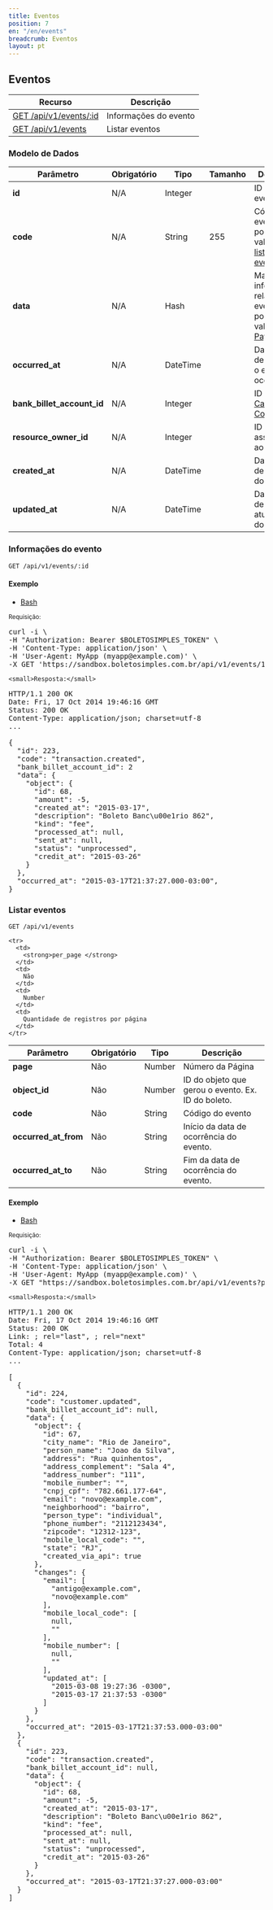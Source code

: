 ```yaml
---
title: Eventos
position: 7
en: "/en/events"
breadcrumb: Eventos
layout: pt
---
```


## Eventos

| Recurso                                          | Descrição             |
| ------------------------------------------------ | --------------------- |
| [GET /api/v1/events/:id](#informações-do-evento) | Informações do evento |
| [GET /api/v1/events](#listar-eventos)            | Listar eventos        |

### Modelo de Dados

| Parâmetro                  | Obrigatório | Tipo     | Tamanho | Descrição                                                                                     |
| -------------------------- | ----------- | -------- | ------- | --------------------------------------------------------------------------------------------- |
| **id**                     | N/A         | Integer  |         | ID do evento                                                                                  |
| **code**                   | N/A         | String   | 255     | Código do evento. Ver possíveis valores na [lista de eventos](/webhooks/events)               |
| **data**                   | N/A         | Hash     |         | Mais informações relativas ao evento. Ver possíveis valores em [Payloads](/webhooks/payloads) |
| **occurred_at**            | N/A         | DateTime |         | Data e hora de quando o evento ocorreu.                                                       |
| **bank_billet_account_id** | N/A         | Integer  |         | ID da [Carteira de Cobrança](/reference/v1/bank_billet_accounts/).                            |
| **resource_owner_id**      | N/A         | Integer  |         | ID do Objeto associado ao evento                                                              |
| **created_at**             | N/A         | DateTime |         | Data e hora de criação do evento                                                              |
| **updated_at**             | N/A         | DateTime |         | Data e hora de atualização do evento                                                          |

### Informações do evento

`GET /api/v1/events/:id`

#### Exemplo

<ul class="nav nav-tabs" role="tablist">
  <li class="active"><a href="#bash3" role="tab" data-toggle="tab">Bash</a></li>
  <!--li><a href="#ruby3" role="tab" data-toggle="tab">Ruby</a></li>
  <li><a href="#php3" role="tab" data-toggle="tab">PHP</a></li-->
</ul>

<div class="tab-content">
  <div class="tab-pane active" id="bash3">
    <small>Requisição:</small>

<pre class="bash">
curl -i \
-H "Authorization: Bearer $BOLETOSIMPLES_TOKEN" \
-H 'Content-Type: application/json' \
-H 'User-Agent: MyApp (myapp@example.com)' \
-X GET 'https://sandbox.boletosimples.com.br/api/v1/events/1'
</pre>

    <small>Resposta:</small>

<pre class="http">
HTTP/1.1 200 OK
Date: Fri, 17 Oct 2014 19:46:16 GMT
Status: 200 OK
Content-Type: application/json; charset=utf-8
...

{
  "id": 223,
  "code": "transaction.created",
  "bank_billet_account_id": 2
  "data": {
    "object": {
      "id": 68,
      "amount": -5,
      "created_at": "2015-03-17",
      "description": "Boleto Banc\u00e1rio 862",
      "kind": "fee",
      "processed_at": null,
      "sent_at": null,
      "status": "unprocessed",
      "credit_at": "2015-03-26"
    }
  },
  "occurred_at": "2015-03-17T21:37:27.000-03:00",
}
</pre>
  </div>
  <!--div class="tab-pane" id="ruby3">
    <small>Requisição:</small>

<pre class="ruby">
@customer = BoletoSimples::Customer.find(67)
puts @customer.attributes
</pre>

    <small>Resposta:</small>

<pre class="ruby">
{
             "city_name" => "Rio de Janeiro",
           "person_name" => "Joao da Silva",
               "address" => "Rua quinhentos",
    "address_complement" => "Sala 4",
        "address_number" => "111",
         "mobile_number" => nil,
              "cnpj_cpf" => "782.661.177-64",
                 "email" => "cliente@bom.com",
          "neighborhood" => "bairro",
           "person_type" => "individual",
          "phone_number" => "2112123434",
               "zipcode" => "12312-123",
     "mobile_local_code" => nil,
                 "state" => "RJ",
       "created_via_api" => true,
                    "id" => 67
}
</pre>
  </div>
  <div class="tab-pane" id="php3">
    <small>Requisição:</small>

<pre class="php">
$customer = BoletoSimples\Customer::find(66);
print_r($customer->attributes());
</pre>

    <small>Resposta:</small>

<pre class="php">
Array
(
    [id] => 66
    [city_name] => Rio de Janeiro
    [person_name] => Joao da Silva
    [address] => Rua quinhentos
    [address_complement] => Sala 4
    [address_number] => 111
    [mobile_number] =>
    [cnpj_cpf] => 860.196.915-19
    [email] => cliente@example.com
    [neighborhood] => bairro
    [person_type] => individual
    [phone_number] => 2112123434
    [zipcode] => 12312-123
    [mobile_local_code] =>
    [state] => RJ
    [created_via_api] => 1
)
</pre>
  </div-->
</div>

### Listar eventos

`GET /api/v1/events`

<table class='table table-bordered'>
  <thead>
    <tr>
      <th>Parâmetro</th>
      <th data-container="body" data-toggle="tooltip" title="Obrigatório">Obrigatório</th>
      <th>Tipo</th>
      <th>Descrição</th>
    </tr>
  </thead>
  <tbody>
    <tr>
      <td>
        <strong>page </strong>
      </td>
      <td>
        Não
      </td>
      <td>
        Number
      </td>
      <td>
        Número da Página
      </td>
    </tr>

    <tr>
      <td>
        <strong>per_page </strong>
      </td>
      <td>
        Não
      </td>
      <td>
        Number
      </td>
      <td>
        Quantidade de registros por página
      </td>
    </tr>

<tr>
      <td>
        <strong>object_id </strong>
      </td>
      <td>
        Não
      </td>
      <td>
        Number
      </td>
      <td>
        ID do objeto que gerou o evento. Ex. ID do boleto.
      </td>
    </tr>
<tr>
      <td>
        <strong>code </strong>
      </td>
      <td>
        Não
      </td>
      <td>
        String
      </td>
      <td>
        Código do evento
      </td>
    </tr>
<tr>
      <td>
        <strong>occurred_at_from </strong>
      </td>
      <td>
        Não
      </td>
      <td>
        String
      </td>
      <td>
        Início da data de ocorrência do evento.
      </td>
    </tr>
<tr>
      <td>
        <strong>occurred_at_to </strong>
      </td>
      <td>
        Não
      </td>
      <td>
        String
      </td>
      <td>
        Fim da data de ocorrência do evento.
      </td>
    </tr>
  </tbody>
</table>

#### Exemplo

<ul class="nav nav-tabs" role="tablist">
  <li class="active"><a href="#bash4" role="tab" data-toggle="tab">Bash</a></li>
  <!--li><a href="#ruby4" role="tab" data-toggle="tab">Ruby</a></li>
  <li><a href="#php4" role="tab" data-toggle="tab">PHP</a></li-->
</ul>

<div class="tab-content">
  <div class="tab-pane active" id="bash4">
    <small>Requisição:</small>

<pre class="bash">
curl -i \
-H "Authorization: Bearer $BOLETOSIMPLES_TOKEN" \
-H 'Content-Type: application/json' \
-H 'User-Agent: MyApp (myapp@example.com)' \
-X GET "https://sandbox.boletosimples.com.br/api/v1/events?page=1&per_page=2"
</pre>

    <small>Resposta:</small>

<pre class="http">
HTTP/1.1 200 OK
Date: Fri, 17 Oct 2014 19:46:16 GMT
Status: 200 OK
Link: <https://sandbox.boletosimples.com.br/api/v1/events?page=2&per_page=2>; rel="last", <https://sandbox.boletosimples.com.br/api/v1/events?page=2&per_page=2>; rel="next"
Total: 4
Content-Type: application/json; charset=utf-8
...

[
  {
    "id": 224,
    "code": "customer.updated",
    "bank_billet_account_id": null,
    "data": {
      "object": {
        "id": 67,
        "city_name": "Rio de Janeiro",
        "person_name": "Joao da Silva",
        "address": "Rua quinhentos",
        "address_complement": "Sala 4",
        "address_number": "111",
        "mobile_number": "",
        "cnpj_cpf": "782.661.177-64",
        "email": "novo@example.com",
        "neighborhood": "bairro",
        "person_type": "individual",
        "phone_number": "2112123434",
        "zipcode": "12312-123",
        "mobile_local_code": "",
        "state": "RJ",
        "created_via_api": true
      },
      "changes": {
        "email": [
          "antigo@example.com",
          "novo@example.com"
        ],
        "mobile_local_code": [
          null,
          ""
        ],
        "mobile_number": [
          null,
          ""
        ],
        "updated_at": [
          "2015-03-08 19:27:36 -0300",
          "2015-03-17 21:37:53 -0300"
        ]
      }
    },
    "occurred_at": "2015-03-17T21:37:53.000-03:00"
  },
  {
    "id": 223,
    "code": "transaction.created",
    "bank_billet_account_id": null,
    "data": {
      "object": {
        "id": 68,
        "amount": -5,
        "created_at": "2015-03-17",
        "description": "Boleto Banc\u00e1rio 862",
        "kind": "fee",
        "processed_at": null,
        "sent_at": null,
        "status": "unprocessed",
        "credit_at": "2015-03-26"
      }
    },
    "occurred_at": "2015-03-17T21:37:27.000-03:00"
  }
]
</pre>
  </div>
  <!--div class="tab-pane" id="ruby4">
    <small>Requisição:</small>

<pre class="ruby">
@transactions = BoletoSimples::Transaction.all(page: 1, per_page: 2)
puts "Transações Retornadas: #{@transactions.count}"
puts "Total: #{BoletoSimples.last_request.total}"
puts "Primeira Página: #{BoletoSimples.last_request.links[:first]}"
puts "Página Anterior: #{BoletoSimples.last_request.links[:prev]}"
puts "Próxima Página: #{BoletoSimples.last_request.links[:next]}"
puts "Última Página: #{BoletoSimples.last_request.links[:last]}"
</pre>

    <small>Resposta:</small>

<pre class="http">
Transações Retornadas: 2
Total: 4
Primeira Página:
Página Anterior:
Próxima Página: https://sandbox.boletosimples.com.br/api/v1/transactions?page=2&per_page=2
Última Página: https://sandbox.boletosimples.com.br/api/v1/transactions?page=2&per_page=2
</pre>
  </div>
  <div class="tab-pane" id="php4">
    <small>Requisição:</small>

<pre class="php">
$transactions = BoletoSimples\Transaction::all(['page' => 1, 'per_page' => 2]);
echo "Transações Retornadas: " . sizeof($transactions) . "\n";
echo "Total: " . BoletoSimples::$last_request->total . "\n";
echo "Primeira Página: " . BoletoSimples::$last_request->links['first'] . "\n";
echo "Página Anterior: " . BoletoSimples::$last_request->links['prev'] . "\n";
echo "Próxima Página: " . BoletoSimples::$last_request->links['next'] . "\n";
echo "Última Página: " . BoletoSimples::$last_request->links['last'] . "\n";
</pre>

    <small>Resposta:</small>

<pre class="http">
Transações Retornadas: 2
Total: 4
Primeira Página:
Página Anterior:
Próxima Página: https://sandbox.boletosimples.com.br/api/v1/transactions?page=2&per_page=2
Última Página: https://sandbox.boletosimples.com.br/api/v1/transactions?page=2&per_page=2
</pre>
  </div-->
</div>
